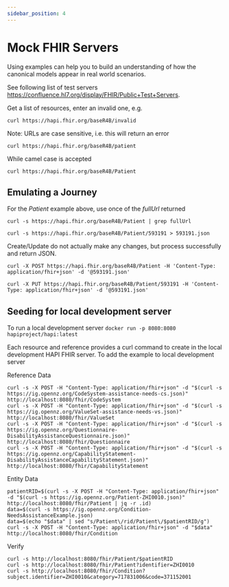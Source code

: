 ```yaml
---
sidebar_position: 4
---
```


# Mock FHIR Servers

Using examples can help you to build an understanding of how the canonical models appear in real world scenarios.

See following list of test servers https://confluence.hl7.org/display/FHIR/Public+Test+Servers.

Get a list of resources, enter an invalid one, e.g.

```
curl https://hapi.fhir.org/baseR4B/invalid
```

Note: URLs are case sensitive, i.e. this will return an error

```
curl https://hapi.fhir.org/baseR4B/patient
```

While camel case is accepted

```
curl https://hapi.fhir.org/baseR4B/Patient
```

## Emulating a Journey

For the _Patient_ example above, use once of the _fullUrl_ returned

```
curl -s https://hapi.fhir.org/baseR4B/Patient | grep fullUrl

curl -s https://hapi.fhir.org/baseR4B/Patient/593191 > 593191.json
```

Create/Update do not actually make any changes, but process successfully and return JSON.

```
curl -X POST https://hapi.fhir.org/baseR4B/Patient -H 'Content-Type: application/fhir+json' -d '@593191.json'

curl -X PUT https://hapi.fhir.org/baseR4B/Patient/593191 -H 'Content-Type: application/fhir+json' -d '@593191.json'
```

## Seeding for local development server

To run a local development server `docker run -p 8080:8080 hapiproject/hapi:latest`

Each resource and reference provides a curl command to create in the local development HAPI FHIR server. To add the example to local development server

Reference Data

```
curl -s -X POST -H "Content-Type: application/fhir+json" -d "$(curl -s https://ig.opennz.org/CodeSystem-assistance-needs-cs.json)" http://localhost:8080/fhir/CodeSystem
curl -s -X POST -H "Content-Type: application/fhir+json" -d "$(curl -s https://ig.opennz.org/ValueSet-assistance-needs-vs.json)" http://localhost:8080/fhir/ValueSet
curl -s -X POST -H "Content-Type: application/fhir+json" -d "$(curl -s https://ig.opennz.org/Questionnaire-DisabilityAssistanceQuestionnaire.json)" http://localhost:8080/fhir/Questionnaire
curl -s -X POST -H "Content-Type: application/fhir+json" -d "$(curl -s https://ig.opennz.org/CapabilityStatement-DisabilityAssistanceCapabilityStatement.json)" http://localhost:8080/fhir/CapabilityStatement
```

Entity Data

```
patientRID=$(curl -s -X POST -H "Content-Type: application/fhir+json" -d "$(curl -s https://ig.opennz.org/Patient-ZHI0010.json)" http://localhost:8080/fhir/Patient | jq -r .id)
data=$(curl -s https://ig.opennz.org/Condition-NeedsAssistanceExample.json)
data=$(echo "$data" | sed "s/Patient\/rid/Patient\/$patientRID/g")
curl -s -X POST -H "Content-Type: application/fhir+json" -d "$data" http://localhost:8080/fhir/Condition
```

Verify

```
curl -s http://localhost:8080/fhir/Patient/$patientRID
curl -s http://localhost:8080/fhir/Patient?identifier=ZHI0010
curl -s http://localhost:8080/fhir/Condition?subject.identifier=ZHI0010&category=717831006&code=371152001
```
